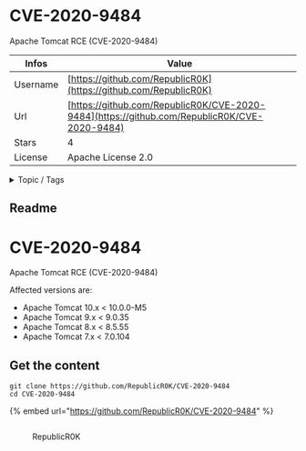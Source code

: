 # CVE-2020-9484

Apache Tomcat RCE (CVE-2020-9484)

| Infos    | Value                                                              |
| -------- | -------------------------------------------------------------------|
| Username | [https://github.com/RepublicR0K](https://github.com/RepublicR0K) |
| Url      | [https://github.com/RepublicR0K/CVE-2020-9484](https://github.com/RepublicR0K/CVE-2020-9484)                                               |
| Stars    | 4                                                          |
| License  | Apache License 2.0                                                        |

<details>

<summary>Topic / Tags</summary>



</details>

## Readme

# CVE-2020-9484
Apache Tomcat RCE (CVE-2020-9484)

Affected versions are:
- Apache Tomcat 10.x < 10.0.0-M5
- Apache Tomcat 9.x < 9.0.35
- Apache Tomcat 8.x < 8.5.55
- Apache Tomcat 7.x < 7.0.104




## Get the content

```
git clone https://github.com/RepublicR0K/CVE-2020-9484
cd CVE-2020-9484
```

{% embed url="https://github.com/RepublicR0K/CVE-2020-9484" %}

<figure><img src="https://avatars.githubusercontent.com/u/73670332?v=4" alt=""><figcaption><p>RepublicR0K</p></figcaption></figure>
